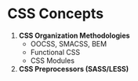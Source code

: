 # CSS Concepts



1. **CSS Organization Methodologies**
   * OOCSS, SMACSS, BEM
   * Functional CSS
   * CSS Modules
2. **CSS Preprocessors \(SASS/LESS\)**

